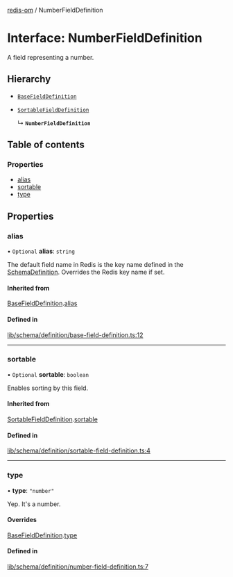 [redis-om](../README.md) / NumberFieldDefinition

# Interface: NumberFieldDefinition

A field representing a number.

## Hierarchy

- [`BaseFieldDefinition`](BaseFieldDefinition.md)

- [`SortableFieldDefinition`](SortableFieldDefinition.md)

  ↳ **`NumberFieldDefinition`**

## Table of contents

### Properties

- [alias](NumberFieldDefinition.md#alias)
- [sortable](NumberFieldDefinition.md#sortable)
- [type](NumberFieldDefinition.md#type)

## Properties

### alias

• `Optional` **alias**: `string`

The default field name in Redis is the key name defined in the
[SchemaDefinition](../README.md#schemadefinition). Overrides the Redis key name if set.

#### Inherited from

[BaseFieldDefinition](BaseFieldDefinition.md).[alias](BaseFieldDefinition.md#alias)

#### Defined in

[lib/schema/definition/base-field-definition.ts:12](https://github.com/redis/redis-om-node/blob/20561ae/lib/schema/definition/base-field-definition.ts#L12)

___

### sortable

• `Optional` **sortable**: `boolean`

Enables sorting by this field.

#### Inherited from

[SortableFieldDefinition](SortableFieldDefinition.md).[sortable](SortableFieldDefinition.md#sortable)

#### Defined in

[lib/schema/definition/sortable-field-definition.ts:4](https://github.com/redis/redis-om-node/blob/20561ae/lib/schema/definition/sortable-field-definition.ts#L4)

___

### type

• **type**: ``"number"``

Yep. It's a number.

#### Overrides

[BaseFieldDefinition](BaseFieldDefinition.md).[type](BaseFieldDefinition.md#type)

#### Defined in

[lib/schema/definition/number-field-definition.ts:7](https://github.com/redis/redis-om-node/blob/20561ae/lib/schema/definition/number-field-definition.ts#L7)
